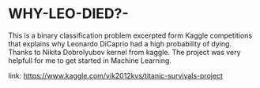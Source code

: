 # WHY-LEO-DIED?-
This is a binary classification problem excerpted form Kaggle competitions that explains why Leonardo DiCaprio had a high probability of dying.   
Thanks to Nikita Dobrolyubov kernel from kaggle. The project was very helpfull for me to get started in Machine Learning.

link: https://www.kaggle.com/vik2012kvs/titanic-survivals-project
